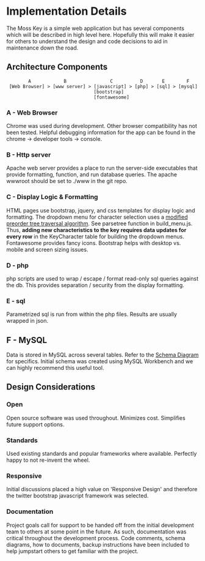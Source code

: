 # Implementation Details
The Moss Key is a simple web application but has several components which will be described in high level here.  Hopefully this will make it easier for others to understand the design and code decisions to aid in maintenance down the road.

## Architecture Components
```
        A            B                C          D       E        F
 [Web Browser] > [www server] > [javascript] > [php] > [sql] > [mysql]
                                [bootstrap]
                                [fontawesome]  
```

### A - Web Browser
Chrome was used during development.  Other browser compatibility has not been tested.  Helpful debugging information for the app can be found in the chrome -> developer tools -> console.

### B - Http server
Apache web server provides a place to run the server-side executables that provide formatting, function, and run database queries.  The apache wwwroot should be set to ./www in the git repo.

### C - Display Logic & Formatting
HTML pages use bootstrap, jquery, and css templates for display logic and formatting.  The dropdown menu for character selection uses a [modified preorder tree traversal algorithm](http://mikehillyer.com/articles/managing-hierarchical-data-in-mysql/).  See parsetree function in build_menu.js.  Thus, **adding new characteristics to the key requires data updates for every row** in the KeyCharacter table for building the dropdown menus.  Fontawesome provides fancy icons.  Bootstrap helps with desktop vs. mobile and screen sizing issues.

### D - php
php scripts are used to wrap / escape / format read-only sql queries against the db.  This provides separation / security from the display formatting.

### E - sql
Parametrized sql is run from within the php files.  Results are usually wrapped in json.

## F - MySQL
Data is stored in MySQL across several tables.  Refer to the [Schema Diagram](https://github.com/kevinrae/mosskey/blob/DB-schema-documentation/docs/mosskey-db-schema-model.pdf) for specifics.  Initial schema was created using MySQL Workbench and we can highly recommend this useful tool.


## Design Considerations
### Open
Open source software was used throughout.  Minimizes cost.  Simplifies future support options.
### Standards
Used existing standards and popular frameworks where available.  Perfectly happy to not re-invent the wheel.
### Responsive
Initial discussions placed a high value on 'Responsive Design' and therefore the twitter bootstrap javascript framework was selected. 
### Documentation
Project goals call for support to be handed off from the initial development team to others at some point in the future.  As such, documentation was critical throughout the development process.  Code comments, schema diagrams, how to documents, backup instructions have been included to help jumpstart others to get familiar with the project. 
